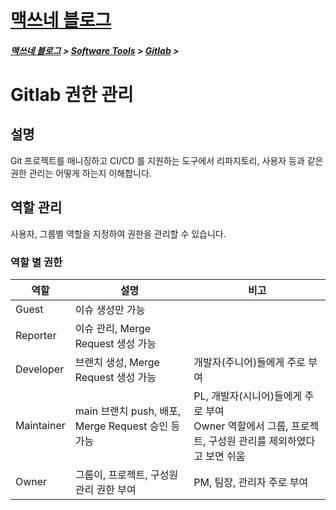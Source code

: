 <link rel="stylesheet" type="text/css" href="/css/style-header.css">
<link href="https://cdn.jsdelivr.net/npm/bootstrap@5.3.0-alpha1/dist/css/bootstrap.min.css" rel="stylesheet" integrity="sha384-GLhlTQ8iRABdZLl6O3oVMWSktQOp6b7In1Zl3/Jr59b6EGGoI1aFkw7cmDA6j6gD" crossorigin="anonymous">

<div class="sticky-top bg-white pt-1 pb-2">
<h1><a href="/">맥쓰네 블로그</a></h1>
<h5> 
<a href="/">맥쓰네 블로그</a>
>
<a href="/software_tools/">Software Tools</a>
>
<a href="/software_tools/gitlab/">Gitlab</a>
>
</h5>
</div>

# Gitlab 권한 관리
## 설명
Git 프로젝트를 매니징하고 CI/CD 를 지원하는 도구에서 리파지토리, 사용자 등과 같은 권한 관리는 어떻게 하는지 이해합니다.

## 역할 관리
사용자, 그룹별 역할을 지정하여 권한을 관리할 수 있습니다.

### 역할 별 권한

|역할|설명|비고|
|---|---|---|
|Guest|이슈 생성만 가능||
|Reporter|이슈 관리, Merge Request 생성 가능||
|Developer|브랜치 생성, Merge Request 생성 가능|개발자(주니어)들에게 주로 부여|
|Maintainer|main 브랜치 push, 배포, Merge Request 승인 등 가능|PL, 개발자(시니어)들에게 주로 부여 <br/> Owner 역할에서 그룹, 프로젝트, 구성원 관리를 제외하였다고 보면 쉬움|
|Owner|그룹이, 프로젝트, 구성원 관리 권한 부여|PM, 팀장, 관리자 주로 부여|

